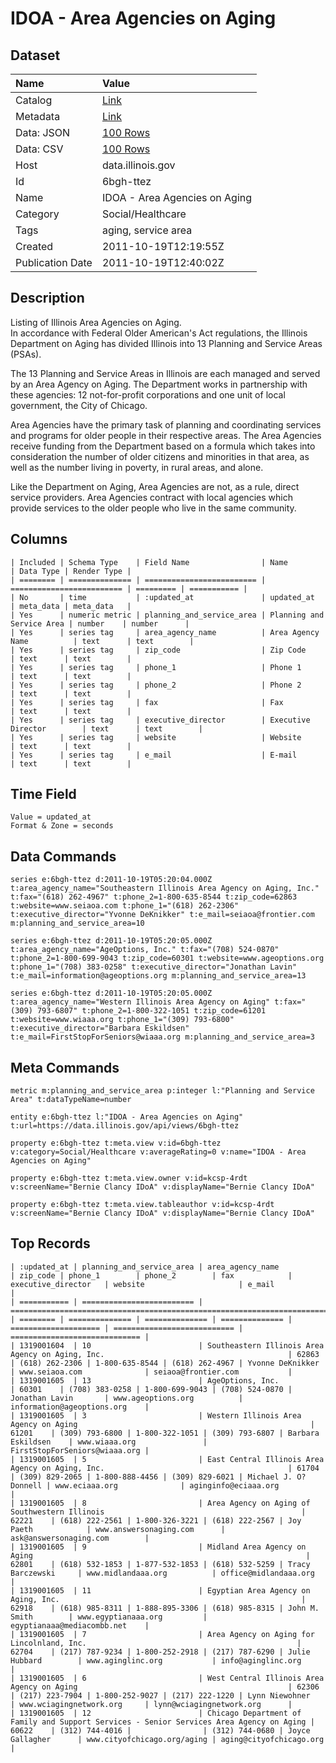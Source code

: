# IDOA - Area Agencies on Aging

## Dataset

| Name | Value |
| :--- | :---- |
| Catalog | [Link](https://catalog.data.gov/dataset/idoa-area-agencies-on-aging-7c9a4) |
| Metadata | [Link](https://data.illinois.gov/api/views/6bgh-ttez) |
| Data: JSON | [100 Rows](https://data.illinois.gov/api/views/6bgh-ttez/rows.json?max_rows=100) |
| Data: CSV | [100 Rows](https://data.illinois.gov/api/views/6bgh-ttez/rows.csv?max_rows=100) |
| Host | data.illinois.gov |
| Id | 6bgh-ttez |
| Name | IDOA - Area Agencies on Aging |
| Category | Social/Healthcare |
| Tags | aging, service area |
| Created | 2011-10-19T12:19:55Z |
| Publication Date | 2011-10-19T12:40:02Z |

## Description

Listing of Illinois Area Agencies on Aging.     
In accordance with Federal Older American's Act regulations, the Illinois Department on Aging has divided Illinois into 13 Planning and Service Areas (PSAs).

The 13 Planning and Service Areas in Illinois are each managed and served by an Area Agency on Aging. The Department works in partnership with these agencies: 12 not-for-profit corporations and one unit of local government, the City of Chicago.

Area Agencies have the primary task of planning and coordinating services and programs for older people in their respective areas. The Area Agencies receive funding from the Department based on a formula which takes into consideration the number of older citizens and minorities in that area, as well as the number living in poverty, in rural areas, and alone. 

Like the Department on Aging, Area Agencies are not, as a rule, direct service providers. Area Agencies contract with local agencies which provide services to the older people who live in the same community.

## Columns

```ls
| Included | Schema Type    | Field Name                | Name                      | Data Type | Render Type |
| ======== | ============== | ========================= | ========================= | ========= | =========== |
| No       | time           | :updated_at               | updated_at                | meta_data | meta_data   |
| Yes      | numeric metric | planning_and_service_area | Planning and Service Area | number    | number      |
| Yes      | series tag     | area_agency_name          | Area Agency Name          | text      | text        |
| Yes      | series tag     | zip_code                  | Zip Code                  | text      | text        |
| Yes      | series tag     | phone_1                   | Phone 1                   | text      | text        |
| Yes      | series tag     | phone_2                   | Phone 2                   | text      | text        |
| Yes      | series tag     | fax                       | Fax                       | text      | text        |
| Yes      | series tag     | executive_director        | Executive Director        | text      | text        |
| Yes      | series tag     | website                   | Website                   | text      | text        |
| Yes      | series tag     | e_mail                    | E-mail                    | text      | text        |
```

## Time Field

```ls
Value = updated_at
Format & Zone = seconds
```

## Data Commands

```ls
series e:6bgh-ttez d:2011-10-19T05:20:04.000Z t:area_agency_name="Southeastern Illinois Area Agency on Aging, Inc." t:fax="(618) 262-4967" t:phone_2=1-800-635-8544 t:zip_code=62863 t:website=www.seiaoa.com t:phone_1="(618) 262-2306" t:executive_director="Yvonne DeKnikker" t:e_mail=seiaoa@frontier.com m:planning_and_service_area=10

series e:6bgh-ttez d:2011-10-19T05:20:05.000Z t:area_agency_name="AgeOptions, Inc." t:fax="(708) 524-0870" t:phone_2=1-800-699-9043 t:zip_code=60301 t:website=www.ageoptions.org t:phone_1="(708) 383-0258" t:executive_director="Jonathan Lavin" t:e_mail=information@ageoptions.org m:planning_and_service_area=13

series e:6bgh-ttez d:2011-10-19T05:20:05.000Z t:area_agency_name="Western Illinois Area Agency on Aging" t:fax="(309) 793-6807" t:phone_2=1-800-322-1051 t:zip_code=61201 t:website=www.wiaaa.org t:phone_1="(309) 793-6800" t:executive_director="Barbara Eskildsen" t:e_mail=FirstStopForSeniors@wiaaa.org m:planning_and_service_area=3
```

## Meta Commands

```ls
metric m:planning_and_service_area p:integer l:"Planning and Service Area" t:dataTypeName=number

entity e:6bgh-ttez l:"IDOA - Area Agencies on Aging" t:url=https://data.illinois.gov/api/views/6bgh-ttez

property e:6bgh-ttez t:meta.view v:id=6bgh-ttez v:category=Social/Healthcare v:averageRating=0 v:name="IDOA - Area Agencies on Aging"

property e:6bgh-ttez t:meta.view.owner v:id=kcsp-4rdt v:screenName="Bernie Clancy IDoA" v:displayName="Bernie Clancy IDoA"

property e:6bgh-ttez t:meta.view.tableauthor v:id=kcsp-4rdt v:screenName="Bernie Clancy IDoA" v:displayName="Bernie Clancy IDoA"
```

## Top Records

```ls
| :updated_at | planning_and_service_area | area_agency_name                                                                         | zip_code | phone_1        | phone_2        | fax            | executive_director   | website                     | e_mail                        | 
| =========== | ========================= | ======================================================================================== | ======== | ============== | ============== | ============== | ==================== | =========================== | ============================= | 
| 1319001604  | 10                        | Southeastern Illinois Area Agency on Aging, Inc.                                         | 62863    | (618) 262-2306 | 1-800-635-8544 | (618) 262-4967 | Yvonne DeKnikker     | www.seiaoa.com              | seiaoa@frontier.com           | 
| 1319001605  | 13                        | AgeOptions, Inc.                                                                         | 60301    | (708) 383-0258 | 1-800-699-9043 | (708) 524-0870 | Jonathan Lavin       | www.ageoptions.org          | information@ageoptions.org    | 
| 1319001605  | 3                         | Western Illinois Area Agency on Aging                                                    | 61201    | (309) 793-6800 | 1-800-322-1051 | (309) 793-6807 | Barbara Eskildsen    | www.wiaaa.org               | FirstStopForSeniors@wiaaa.org | 
| 1319001605  | 5                         | East Central Illinois Area Agency on Aging, Inc.                                         | 61704    | (309) 829-2065 | 1-800-888-4456 | (309) 829-6021 | Michael J. O?Donnell | www.eciaaa.org              | aginginfo@eciaaa.org          | 
| 1319001605  | 8                         | Area Agency on Aging of Southwestern Illinois                                            | 62221    | (618) 222-2561 | 1-800-326-3221 | (618) 222-2567 | Joy Paeth            | www.answersonaging.com      | ask@answersonaging.com        | 
| 1319001605  | 9                         | Midland Area Agency on Aging                                                             | 62801    | (618) 532-1853 | 1-877-532-1853 | (618) 532-5259 | Tracy Barczewski     | www.midlandaaa.org          | office@midlandaaa.org         | 
| 1319001605  | 11                        | Egyptian Area Agency on Aging, Inc.                                                      | 62918    | (618) 985-8311 | 1-888-895-3306 | (618) 985-8315 | John M. Smith        | www.egyptianaaa.org         | egyptianaaa@mediacombb.net    | 
| 1319001605  | 7                         | Area Agency on Aging for Lincolnland, Inc.                                               | 62704    | (217) 787-9234 | 1-800-252-2918 | (217) 787-6290 | Julie Hubbard        | www.aginglinc.org           | info@aginglinc.org            | 
| 1319001605  | 6                         | West Central Illinois Area Agency on Aging                                               | 62306    | (217) 223-7904 | 1-800-252-9027 | (217) 222-1220 | Lynn Niewohner       | www.wciagingnetwork.org     | lynn@wciagingnetwork.org      | 
| 1319001605  | 12                        | Chicago Department of Family and Support Services - Senior Services Area Agency on Aging | 60622    | (312) 744-4016 |                | (312) 744-0680 | Joyce Gallagher      | www.cityofchicago.org/aging | aging@cityofchicago.org       | 
```